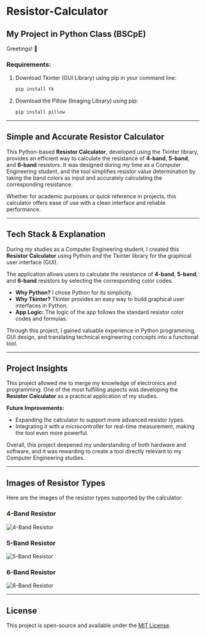 # Resistor-Calculator

## My Project in Python Class (BSCpE)

Greetings! 👋

### Requirements:

1. Download Tkinter (GUI Library) using pip in your command line:
    ```bash
    pip install tk
    ```

2. Download the Pillow (Imaging Library) using pip:
    ```bash
    pip install pillow
    ```

---

## Simple and Accurate Resistor Calculator

This Python-based **Resistor Calculator**, developed using the Tkinter library, provides an efficient way to calculate the resistance of **4-band**, **5-band**, and **6-band** resistors. It was designed during my time as a Computer Engineering student, and the tool simplifies resistor value determination by taking the band colors as input and accurately calculating the corresponding resistance.

Whether for academic purposes or quick reference in projects, this calculator offers ease of use with a clean interface and reliable performance.

---

## Tech Stack & Explanation

During my studies as a Computer Engineering student, I created this **Resistor Calculator** using Python and the Tkinter library for the graphical user interface (GUI).

The application allows users to calculate the resistance of **4-band**, **5-band**, and **6-band** resistors by selecting the corresponding color codes. 

- **Why Python?** I chose Python for its simplicity.
- **Why Tkinter?** Tkinter provides an easy way to build graphical user interfaces in Python.
- **App Logic:** The logic of the app follows the standard resistor color codes and formulas.

Through this project, I gained valuable experience in Python programming, GUI design, and translating technical engineering concepts into a functional tool.

---

## Project Insights

This project allowed me to merge my knowledge of electronics and programming. One of the most fulfilling aspects was developing the **Resistor Calculator** as a practical application of my studies.

**Future Improvements:**
- Expanding the calculator to support more advanced resistor types.
- Integrating it with a microcontroller for real-time measurement, making the tool even more powerful.

Overall, this project deepened my understanding of both hardware and software, and it was rewarding to create a tool directly relevant to my Computer Engineering studies.

---

## Images of Resistor Types

Here are the images of the resistor types supported by the calculator:

### 4-Band Resistor

![4-Band Resistor](https://github.com/user-attachments/assets/6f479571-12e0-4fc7-b522-37fb52e7e1cf)

### 5-Band Resistor

![5-Band Resistor](https://github.com/user-attachments/assets/285e7843-adff-4ddb-b6b4-ed9f652a14ef)

### 6-Band Resistor

![6-Band Resistor](https://github.com/user-attachments/assets/6a8f1aed-4415-4dde-99bf-0f65cc71889b)

---

## License

This project is open-source and available under the [MIT License](LICENSE).
